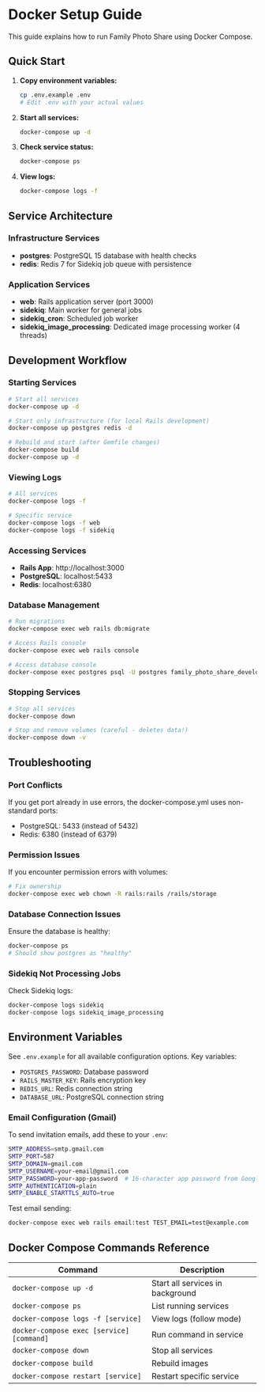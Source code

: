 # Docker Setup Guide

This guide explains how to run Family Photo Share using Docker Compose.

## Quick Start

1. **Copy environment variables:**
   ```bash
   cp .env.example .env
   # Edit .env with your actual values
   ```

2. **Start all services:**
   ```bash
   docker-compose up -d
   ```

3. **Check service status:**
   ```bash
   docker-compose ps
   ```

4. **View logs:**
   ```bash
   docker-compose logs -f
   ```

## Service Architecture

### Infrastructure Services
- **postgres**: PostgreSQL 15 database with health checks
- **redis**: Redis 7 for Sidekiq job queue with persistence

### Application Services  
- **web**: Rails application server (port 3000)
- **sidekiq**: Main worker for general jobs
- **sidekiq_cron**: Scheduled job worker
- **sidekiq_image_processing**: Dedicated image processing worker (4 threads)

## Development Workflow

### Starting Services

```bash
# Start all services
docker-compose up -d

# Start only infrastructure (for local Rails development)
docker-compose up postgres redis -d

# Rebuild and start (after Gemfile changes)
docker-compose build
docker-compose up -d
```

### Viewing Logs

```bash
# All services
docker-compose logs -f

# Specific service
docker-compose logs -f web
docker-compose logs -f sidekiq
```

### Accessing Services

- **Rails App**: http://localhost:3000
- **PostgreSQL**: localhost:5433
- **Redis**: localhost:6380

### Database Management

```bash
# Run migrations
docker-compose exec web rails db:migrate

# Access Rails console
docker-compose exec web rails console

# Access database console
docker-compose exec postgres psql -U postgres family_photo_share_development
```

### Stopping Services

```bash
# Stop all services
docker-compose down

# Stop and remove volumes (careful - deletes data!)
docker-compose down -v
```

## Troubleshooting

### Port Conflicts

If you get port already in use errors, the docker-compose.yml uses non-standard ports:
- PostgreSQL: 5433 (instead of 5432)
- Redis: 6380 (instead of 6379)

### Permission Issues

If you encounter permission errors with volumes:

```bash
# Fix ownership
docker-compose exec web chown -R rails:rails /rails/storage
```

### Database Connection Issues

Ensure the database is healthy:

```bash
docker-compose ps
# Should show postgres as "healthy"
```

### Sidekiq Not Processing Jobs

Check Sidekiq logs:

```bash
docker-compose logs sidekiq
docker-compose logs sidekiq_image_processing
```

## Environment Variables

See `.env.example` for all available configuration options. Key variables:

- `POSTGRES_PASSWORD`: Database password
- `RAILS_MASTER_KEY`: Rails encryption key
- `REDIS_URL`: Redis connection string
- `DATABASE_URL`: PostgreSQL connection string

### Email Configuration (Gmail)

To send invitation emails, add these to your `.env`:

```bash
SMTP_ADDRESS=smtp.gmail.com
SMTP_PORT=587
SMTP_DOMAIN=gmail.com
SMTP_USERNAME=your-email@gmail.com
SMTP_PASSWORD=your-app-password  # 16-character app password from Google
SMTP_AUTHENTICATION=plain
SMTP_ENABLE_STARTTLS_AUTO=true
```

Test email sending:
```bash
docker-compose exec web rails email:test TEST_EMAIL=test@example.com
```

## Docker Compose Commands Reference

| Command | Description |
|---------|-------------|
| `docker-compose up -d` | Start all services in background |
| `docker-compose ps` | List running services |
| `docker-compose logs -f [service]` | View logs (follow mode) |
| `docker-compose exec [service] [command]` | Run command in service |
| `docker-compose down` | Stop all services |
| `docker-compose build` | Rebuild images |
| `docker-compose restart [service]` | Restart specific service |